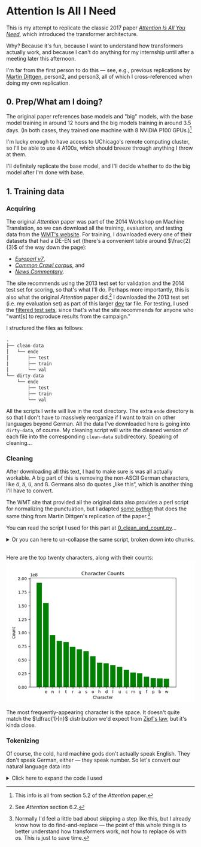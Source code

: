 # Attention Is All I Need
This is my attempt to replicate the classic 2017 paper [*Attention Is All You Need*](https://arxiv.org/abs/1706.03762), which introduced the transformer architecture.

Why? Because it's fun, because I want to understand how transformers actually work, and because I can't do anything for my internship until after a meeting later this afternoon.

I'm far from the first person to do this — see, e.g., previous replications by [Martin Dittgen](https://medium.com/@martin.p.dittgen/reproducing-the-attention-is-all-you-need-paper-from-scratch-d2fb40bb25d4), person2, and person3, all of which I cross-referenced when doing my own replication.

## 0. Prep/What am I doing?
The original paper references base models and "big" models, with the base model training in around 12 hours and the big models training in around 3.5 days. (In both cases, they trained one machine with 8 NVIDIA P100 GPUs.)[^1]

I'm lucky enough to have access to UChicago's remote computing cluster, so I'll be able to use 4 A100s, which should breeze through anything I throw at them.

I'll definitely replicate the base model, and I'll decide whether to do the big model after I'm done with base.

## 1. Training data
### Acquiring
The original *Attention* paper was part of the 2014 Workshop on Machine Translation, so we can download all the training, evaluation, and testing data from the [WMT's website](https://www.statmt.org/wmt14/translation-task.html). For training, I downloaded every one of their datasets that had a DE-EN set (there's a convenient table around $\frac{2}{3}$ of the way down the page):
- *[Europarl v7](https://www.statmt.org/wmt13/training-parallel-europarl-v7.tgz)*,
- *[Common Crawl corpus](https://www.statmt.org/wmt13/training-parallel-commoncrawl.tgz)*, and
- *[News Commentary](https://www.statmt.org/wmt14/training-parallel-nc-v9.tgz)*.

The site recommends using the 2013 test set for validation and the 2014 test set for scoring, so that's what I'll do. Perhaps more importantly, this is also what the original *Attention* paper did.[^2] I downloaded the 2013 test set (i.e. my evaluation set) as part of this larger [dev](https://www.statmt.org/wmt14/dev.tgz) tar file. For testing, I used the [filtered test sets](https://www.statmt.org/wmt14/test-filtered.tgz), since that's what the site recommends for anyone who "want\[s\] to reproduce results from the campaign."

I structured the files as follows: 
```
.
├── clean-data
│   └── ende
│       ├── test
|       ├── train
│       └── val
└── dirty-data
    └── ende
        ├── test
        ├── train
        └── val
```

All the scripts I write will live in the root directory. The extra `ende` directory is so that I don't have to massively reorganize if I want to train on other languages beyond German.  All the data I've downloaded here is going into `dirty-data`, of course. My cleaning script will write the cleaned version of each file into the corresponding `clean-data` subdirectory. Speaking of cleaning...

### Cleaning
After downloading all this text, I had to make sure is was all actually workable. A big part of this is removing the non-ASCII German characters, like ö, ä, ü, and ß. Germans also do quotes „like this“, which is another thing I'll have to convert. 

The WMT site that provided all the original data also provides a perl script for normalizing the punctuation, but I adapted [some python](https://github.com/Montinger/Transformer-Workbench/blob/main/transformer-from-scratch/0-Cleans-Data-and-Tokenize.py) that does the same thing from Martin Dittgen's replication of the paper.[^3]

You can read the script I used for this part at [0_clean_and_count.py](./0_clean_and_count.py)...

<details><summary>Or you can here to un-collapse the same script, broken down into chunks.</summary><blockquote>

<details><summary>This part initializes all the filepaths.</summary>

```python
#!/opt/homebrew/Caskroom/miniconda/base/envs/attention/bin/python

import re
import os
import itertools

# Script is in the root dir
IN_DIR = os.getcwd() + '/dirty-data/ende/'
OUT_DIR = os.getcwd() + '/clean-data/ende/'

file_tree = {}

_, dirty_test, dirty_train, dirty_val = os.walk(IN_DIR)

# dirty_val, e.g., looks like this:
# ('/Users/henryjosephson/personal/Projects/Attention-Is-All-I-Need/dirty-data/ende/val',
# [],
# ['newstest2013.en', 'newstest2013.de'])

for dir in (dirty_test, dirty_train, dirty_val):
    file_tree[dir[0].split("/")[-1]] = dir[2]

# file_tree looks like this:
# {
#   'test': [
#       'newstest2014-deen-src.en.sgm',
#       'newstest2014-deen-ref.de.sgm',
#       'newstest2014-deen-ref.en.sgm',
#       'newstest2014-deen-src.de.sgm',
#   ],
# 'train': [
#       'commoncrawl.de-en.en',
#       'commoncrawl.de-en.de',
#       'news-commentary-v9.de-en.en',
#       'europarl-v7.de-en.en',
#       'commoncrawl.de-en.annotation',
#       'europarl-v7.de-en.de',
#       'news-commentary-v9.de-en.de',
#   ],
# 'val': [
#       'newstest2013.en', 
#       'newstest2013.de',
#   ]
# }
```
</details>

<details><summary>This part contains dictionaries of stuff to replace and what to replace it with.</summary>

```python
remap_dict = {
        '„ ' : '"', # fix non-aligned beginnings
        ' “' : '"', # fix non-aligned beginnings
        '\u0093' : '"',
        '\u0094' : '"',
        '\u0097' : ' ',
        ' “' : '"', # fix non-aligned beginnings
        '\u00a0' : ' ', # non-breaking white space
        '\u202f' : ' ', # narrow non-breaking white space
        'Ã¶' : 'ö', # german oe
        'Ã¼' : 'ü', # german ue
        'Ã¤' : 'ä', # german ae
        '„'  : '"',
        '“'  : '"',
        '‟'  : '"',
        '”'  : '"',
        '″'  : '"',
        '‶'  : '"',
        '”'  : '"',
        '‹'  : '"',
        '›'  : '"',
        '’'  : "'",
        '′'  : "'",
        '′'  : "'",
        '‛'  : "'",
        '‘'  : "'",
        '`'  : "'",
        '–'  : '--',
        '‐'  : '-',
        '»'  : '"',
        '«'  : '"',
        '≪'  : '"',
        '≫'  : '"',
        '》' : '"',
        '《' : '"',
        '？' : '?',
        '！' : '!',
        '…'  : ' ... ',
        '\t' : ' ',
        '。' : '.', # chinese period
        '︰' : ':',
        '〜' : '~',
        '；' : ';',
        '）' : ')',
        '（' : '(',
        'ﬂ'  : 'fl', # small ligature characters
        'ﬁ'  : 'fi',
        '¶'  : ' ',
    }

filter_unicode_ranges = (
        "\u4e00-\u9fff", # chinese
        "\u3040-\u309f", # japanese (Hiragana)
        "\u30a0-\u30ff", # japanese2 (Hiragana)
        "\u0400-\u04ff", # cyrillic
        "\u0900-\u0954", # devanagari, but hindi is here
        "\uac00-\ud7a3", # korean1
        "\u1100-\u11ff", # korean2
        "\u3130-\u318f", # korean3
        "\ua960-\ua97f", # korean4
        "\ud7b0-\ud7ff", # korean5
        "\u0d00-\u0d7f", # malayalam
        "\u0600-\u06ff", # arabic1
        "\u0750-\u077f", # arabic2
        "\u0870-\u089f", # arabic3
        "\u08a0-\u08ff", # arabic4
        "\ufb50-\ufdff", # arabic5
        "\ufe70-\ufeff", # arabic6
        "\u0590-\u05ff", # hebrew
        "\u1200-\u137f", # ethiopic
        "\u4e00-\u4fff", # chinese1
        "\u5000-\u57ff", # chinese2
        "\u5800-\u5fff", # chinese3
        "\u6000-\u67ff", # chinese4
        "\u6800-\u6fff", # chinese5
        "\u7000-\u77ff", # chinese6
        "\u7800-\u7fff", # chinese7
        "\u8000-\u87ff", # chinese8
        "\u8800-\u8fff", # chinese9
        "\u9000-\u97ff", # chinese10
        "\u9800-\u9fff", # chinese11
        "\u3100-\u312f", # chinese12
        "\u31a0-\u31bf", # chinese13
        "\u2c00-\u2c5f", # glagolitic1
        "\u0980-\u09ff", # bengali
        "\u0c00-\u0c7f", # telugu
        "\U00010e60-\U00010e7e", # rumi
        "\U00010ec0-\U00010eff", # arabic7
        "\U0001ec70-\U0001ecbf", # indic
        "\U0001ed00-\U0001ed4f", # ottoman
        "\U0001ee00-\U0001eeff", # arabic-m
        "\U0001e000-\U0001e02f", # glagolitic2
)
```
</details>

<details><summary>This part actually cleans the files.</summary>

```python
print("==> cleaning files.")
unique_chars = set()

# this loop cleans each file, writes the clean file to the clean-data dir, and
# indexes unique characters.
for file_type, path_tails in file_tree.items():
    for path_tail in path_tails:
        print("\tprocessing " + path_tail)

        with open(IN_DIR + file_type + "/" + path_tail, 'r') as f_in:
            full_text = f_in.read()
            if file_type == 'test':
                full_text = normalize_text(full_text, remove_unicode=False)
                # the test files have weird html-esque tags that the training
                # and validation files lack. The block below deals with this.
                
                full_text = re.sub(r'<[^>]*?>', '', full_text)
                # this regex looks for '<', followed by anything that isn't '>'
                # zero or more times, and then followed by '>'. The ? means that
                # the search isn't greedy, i.e. it looks for the '>' nearest to
                # the opening '<' instead of the '>' closest to the end of the
                # line.
                while full_text.find('\n\n') >= 0:
                    full_text = full_text.replace('\n\n', '\n')

            else :
                full_text = normalize_text(full_text)

            with open(
                OUT_DIR + file_type + "/" + path_tail, 'w', encoding='utf-8'
            ) as f_out:
                f_out.write(full_text)

            unique_chars.update(set(full_text))
```
</details>

<details><summary>This part gets and graphs character counts.</summary>

```python
print("==> getting char counts")
char_count_dict = {key: 0 for key in unique_chars}

for file_type, path_tails in file_tree.items():
    for path_tail in path_tails:
        print("\tcounting chars in " + path_tail)

        with open(OUT_DIR + file_type + "/" + path_tail, 'r') as f:
            full_text = f.read()
            for char in unique_chars:
                char_count_dict[char] += full_text.count(char)

plot_var = [x for x in zip(*sorted(
    list(char_count_dict.items()),
    key=lambda x: x[1],
    reverse=True,
)[:20])]

fig,ax = plt.subplots()
ax.bar(
    plot_var[0],
    height = plot_var[1],
    color='g'
)
ax.set(
    title='Character Counts',
    xlabel='Character',
    ylabel='Count',
)

plt.savefig('./imgs/char_count.png')
```
</details>

</blockquote>
</details>

<br>

Here are the top twenty characters, along with their counts:
![](/imgs/char_count.png)

The most frequently-appearing character is the space. It doesn't quite match the $\dfrac{1}{n}$ distribution we'd expect from [Zipf's law](https://en.wikipedia.org/wiki/Zipf%27s_law), but it's kinda close.

### Tokenizing

Of course, the cold, hard machine gods don't actually speak English. They don't speak German, either — they speak number. So let's convert our natural language data into 

<details>
<summary>Click here to expand the code I used</summary>

```ruby
def some_code
    puts "Rails is so cool"
end
```

</details>



[^1]: This info is all from section 5.2 of the *Attention* paper.

[^2]: See *Attention* section 6.2.

[^3]: Normally I'd feel a little bad about skipping a step like this, but I already know how to do find-and-replace — the point of this whole thing is to better understand how transformers work, not how to replace *ö*s with *o*s. This is just to save time.